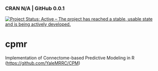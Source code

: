 ### CRAN N/A | GitHub 0.0.1

[![Project Status: Active – The project has reached a stable, usable state and is being actively developed.](https://www.repostatus.org/badges/latest/wip.svg)](https://www.repostatus.org/#wip)

<!--
[![Downloads Total](https://cranlogs.r-pkg.org/badges/grand-total/cpmr?color=brightgreen)](https://cran.r-project.org/package=cpmr)
[![Downloads per month](http://cranlogs.r-pkg.org/badges/cpmr?color=brightgreen)](https://cran.r-project.org/package=cpmr)
-->

# cpmr
Implementation of Connectome-based Predictive Modeling in R (https://github.com/YaleMRRC/CPM)
